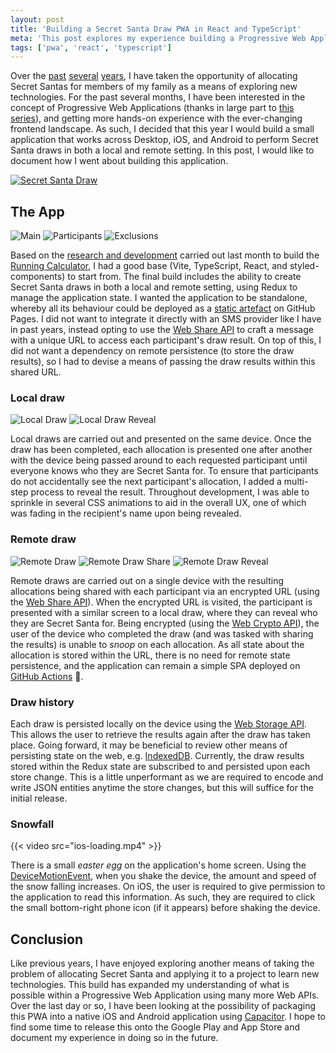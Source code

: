 ```yaml
---
layout: post
title: 'Building a Secret Santa Draw PWA in React and TypeScript'
meta: 'This post explores my experience building a Progressive Web Application (PWA) using React, TypeScript, Redux, and Web APIs to facilitate Secret Santa draws locally and remotely. Discover how I implemented encrypted URL sharing, local storage persistence, and interactive UI enhancements for a seamless user experience.'
tags: ['pwa', 'react', 'typescript']
---
```


Over the [past](../../2020/2020-10-23-allocating-and-notifying-secret-santas-via-email-using-clojure/index.md) [several](../../2021/2021-11-03-building-a-secret-santa-allocator-and-sms-sender-using-a-raspberry-pi-pico-micropython-and-sim800l-module/index.md) [years](../../2022/2022-11-01-allocating-secret-santas-using-an-aws-step-function-workflow-and-every-available-lambda-runtime/index.md), I have taken the opportunity of allocating Secret Santas for members of my family as a means of exploring new technologies.
For the past several months, I have been interested in the concept of Progressive Web Applications (thanks in large part to [this series](https://frontendmasters.com/courses/pwas/)), and getting more hands-on experience with the ever-changing frontend landscape.
As such, I decided that this year I would build a small application that works across Desktop, iOS, and Android to perform Secret Santa draws in both a local and remote setting.
In this post, I would like to document how I went about building this application.

<!--more-->

[![Secret Santa Draw](app-icon.png)](https://eddmann.com/secret-santa-pwa/)

## The App

![Main](ios-main.png) ![Participants](ios-participants.png) ![Exclusions](ios-exclusions.png)

Based on the [research and development](../2023-10-31-building-a-running-calculator-pwa-in-react-and-typescript/index.md) carried out last month to build the [Running Calculator](https://eddmann.com/running-calculator/), I had a good base (Vite, TypeScript, React, and styled-components) to start from.
The final build includes the ability to create Secret Santa draws in both a local and remote setting, using Redux to manage the application state.
I wanted the application to be standalone, whereby all its behaviour could be deployed as a [static artefact](https://github.com/eddmann/secret-santa-pwa/blob/main/.github/workflows/release.yml) on GitHub Pages.
I did not want to integrate it directly with an SMS provider like I have in past years, instead opting to use the [Web Share API](https://developer.mozilla.org/en-US/docs/Web/API/Web_Share_API) to craft a message with a unique URL to access each participant's draw result.
On top of this, I did not want a dependency on remote persistence (to store the draw results), so I had to devise a means of passing the draw results within this shared URL.

### Local draw

![Local Draw](ios-local-draw.png) ![Local Draw Reveal](ios-local-draw-reveal.png)

Local draws are carried out and presented on the same device.
Once the draw has been completed, each allocation is presented one after another with the device being passed around to each requested participant until everyone knows who they are Secret Santa for.
To ensure that participants do not accidentally see the next participant's allocation, I added a multi-step process to reveal the result.
Throughout development, I was able to sprinkle in several CSS animations to aid in the overall UX, one of which was fading in the recipient's name upon being revealed.

### Remote draw

![Remote Draw](ios-remote-draw.png) ![Remote Draw Share](ios-remote-draw-share.png) ![Remote Draw Reveal](ios-remote-draw-reveal.png)

Remote draws are carried out on a single device with the resulting allocations being shared with each participant via an encrypted URL (using the [Web Share API](https://developer.mozilla.org/en-US/docs/Web/API/Web_Share_API)).
When the encrypted URL is visited, the participant is presented with a similar screen to a local draw, where they can reveal who they are Secret Santa for.
Being encrypted (using the [Web Crypto API](https://developer.mozilla.org/en-US/docs/Web/API/Web_Crypto_API)), the user of the device who completed the draw (and was tasked with sharing the results) is unable to _snoop_ on each allocation.
As all state about the allocation is stored within the URL, there is no need for remote state persistence, and the application can remain a simple SPA deployed on [GitHub Actions](.github/workflows/release.yml) 🎉.

### Draw history

Each draw is persisted locally on the device using the [Web Storage API](https://developer.mozilla.org/en-US/docs/Web/API/Web_Storage_API).
This allows the user to retrieve the results again after the draw has taken place.
Going forward, it may be beneficial to review other means of persisting state on the web, e.g. [IndexedDB](https://developer.mozilla.org/en-US/docs/Web/API/IndexedDB_API).
Currently, the draw results stored within the Redux state are subscribed to and persisted upon each store change.
This is a little unperformant as we are required to encode and write JSON entities anytime the store changes, but this will suffice for the initial release.

### Snowfall

{{< video src="ios-loading.mp4" >}}

There is a small _easter egg_ on the application's home screen.
Using the [DeviceMotionEvent](https://developer.mozilla.org/en-US/docs/Web/API/DeviceMotionEvent), when you shake the device, the amount and speed of the snow falling increases.
On iOS, the user is required to give permission to the application to read this information.
As such, they are required to click the small bottom-right phone icon (if it appears) before shaking the device.

## Conclusion

Like previous years, I have enjoyed exploring another means of taking the problem of allocating Secret Santa and applying it to a project to learn new technologies.
This build has expanded my understanding of what is possible within a Progressive Web Application using many more Web APIs.
Over the last day or so, I have been looking at the possibility of packaging this PWA into a native iOS and Android application using [Capacitor](https://capacitorjs.com/).
I hope to find some time to release this onto the Google Play and App Store and document my experience in doing so in the future.
